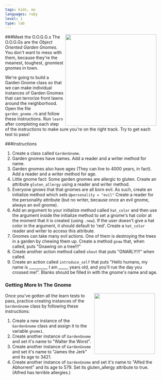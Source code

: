 ```yaml
---
tags: kids, oo
languages: ruby
level: 1
type: lab
---
```

###Meet the O.O.G.G.s
<img src="https://after-school-assets.s3.amazonaws.com/gnomies.jpg" width="300px" align="right" hspace="5"> The O.O.G.Gs are the *Object Oriented Garden Gnomes*. You don't want to mess with them, because they're the meanest, toughest, gnomiest gnomes in town.

We're going to build a Garden Gnome class so that we can make individual instances of Garden Gnomes that can terrorize front lawns around the neighborhood. Open the file `garden_gnome.rb` and follow these instructions. Run `learn` after completing each step of the instructions to make sure you're on the right track. Try to get each test to pass!

###Instructions
1. Create a class called `GardenGnome`.
2. Garden gnomes have names. Add a reader and a writer method for name.
3. Garden gnomes also have ages (They can live to 4000 years, in fact). Add a reader and a writer method for age.
4. Little gnome fact: Some garden gnomes are allergic to gluten. Create an attribute `gluten_allergy` using a reader and writer method.
5. Everyone gnows that that gnomes are all born evil. As such, create an initialize method which sets `@personality = "evil"`  Create a reader for the personality attribute (but no writer, because once an evil gnome, always an evil gnome).
6. Add an argument to your initialize method called `hat_color` and then use the argument inside the initialize method to set a gnome's hat color at the moment that it is created (using `.new`). If the user doesn't give a hat color in the argument, it should default to 'red'. Create a `hat_color` reader and writer to access this attribute.
7. Gnomes can take many evil actions. One of them is destroying the trees in a garden by chewing them up. Create a method `gnaw` that, when called, puts "Gnawing on a tree!!!"
8. Create another action method called `shout` that puts "GNARLY!!!" when called.
9. Create an action called `introduce_self` that puts "Hello humans, my name is _________, I am _____ years old, and you'll rue the day you crossed me!". Blanks should be filled in with the gnome's name and age.

### Getting More In The Gnome
<img src="https://after-school-assets.s3.amazonaws.com/gnome-day.jpg" width="200px" align="right" hspace="10">Once you've gotten all the learn tests to pass, practice creating instances of the `GardenGnome` class by following these instructions:

1. Create a new instance of the `GardenGnome` class and assign it to the variable `gnome1`.
2. Create another instance of `GardenGnome` and set it's name to "Walter the Worst".
3. Create another instance of `GardenGnome` and set it's name to "James the Jerk" and its age to 3421.
4. Create another instance of `GardenGnome` and set it's name to "Alfed the Abhorrent" and its age to 579. Set its gluten_allergy attribute to true. (Alfred has terrible allergies.)



